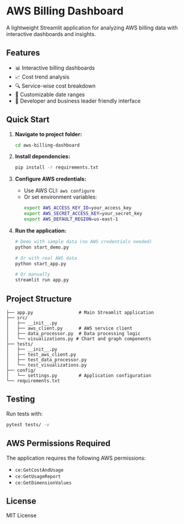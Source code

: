 # AWS Billing Dashboard

A lightweight Streamlit application for analyzing AWS billing data with interactive dashboards and insights.

## Features

- 📊 Interactive billing dashboards
- 📈 Cost trend analysis
- 🔍 Service-wise cost breakdown
- 📅 Customizable date ranges
- 🎯 Developer and business leader friendly interface

## Quick Start

1. **Navigate to project folder:**
   ```bash
   cd aws-billing-dashboard
   ```

2. **Install dependencies:**
   ```bash
   pip install -r requirements.txt
   ```

3. **Configure AWS credentials:**
   - Use AWS CLI: `aws configure`
   - Or set environment variables:
     ```bash
     export AWS_ACCESS_KEY_ID=your_access_key
     export AWS_SECRET_ACCESS_KEY=your_secret_key
     export AWS_DEFAULT_REGION=us-east-1
     ```

4. **Run the application:**
   ```bash
   # Demo with sample data (no AWS credentials needed)
   python start_demo.py
   
   # Or with real AWS data
   python start_app.py
   
   # Or manually
   streamlit run app.py
   ```

## Project Structure

```
├── app.py                 # Main Streamlit application
├── src/
│   ├── __init__.py
│   ├── aws_client.py      # AWS service client
│   ├── data_processor.py  # Data processing logic
│   └── visualizations.py # Chart and graph components
├── tests/
│   ├── __init__.py
│   ├── test_aws_client.py
│   ├── test_data_processor.py
│   └── test_visualizations.py
├── config/
│   └── settings.py        # Application configuration
└── requirements.txt
```

## Testing

Run tests with:
```bash
pytest tests/ -v
```

## AWS Permissions Required

The application requires the following AWS permissions:
- `ce:GetCostAndUsage`
- `ce:GetUsageReport`
- `ce:GetDimensionValues`

## License

MIT License